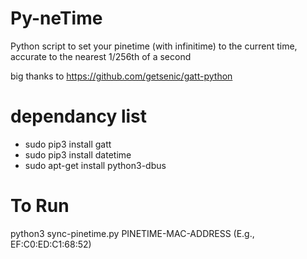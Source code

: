 # Py-neTime
Python script to set your pinetime (with infinitime) to the current time, accurate to the nearest 1/256th of a second

big thanks to https://github.com/getsenic/gatt-python

# dependancy list
   - sudo pip3 install gatt
   - sudo pip3 install datetime
   - sudo apt-get install python3-dbus

# To Run
python3 sync-pinetime.py PINETIME-MAC-ADDRESS (E.g., EF:C0:ED:C1:68:52)
